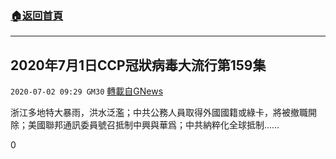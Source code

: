 ###  [:house:返回首頁](https://github.com/ourhimalayas/txt)
---

## 2020年7月1日CCP冠狀病毒大流行第159集
`2020-07-02 09:29 GM30` [轉載自GNews](https://gnews.org/zh-hant/252081/)

浙江多地特大暴雨，洪水泛濫；中共公務人員取得外國國籍或綠卡，將被撤職開除；美國聯邦通訊委員號召抵制中興與華爲；中共納粹化全球抵制……



0
